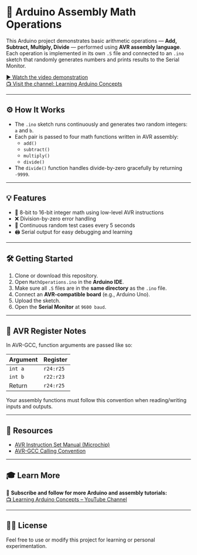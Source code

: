 # 🧮 Arduino Assembly Math Operations

This Arduino project demonstrates basic arithmetic operations — **Add, Subtract, Multiply, Divide** — performed using **AVR assembly language**. Each operation is implemented in its own `.S` file and connected to an `.ino` sketch that randomly generates numbers and prints results to the Serial Monitor.

[▶️ Watch the video demonstration](https://www.youtube.com/watch?v=VtXvaSJLR9s)  
[📺 Visit the channel: Learning Arduino Concepts](https://www.youtube.com/@Learning-Arduino-Concepts)

---

## ⚙️ How It Works

- The `.ino` sketch runs continuously and generates two random integers: `a` and `b`.
- Each pair is passed to four math functions written in AVR assembly:
  - `add()`
  - `subtract()`
  - `multiply()`
  - `divide()`
- The `divide()` function handles divide-by-zero gracefully by returning `-9999`.

---

## 💡 Features

- 💾 8-bit to 16-bit integer math using low-level AVR instructions  
- ❌ Division-by-zero error handling  
- 🔄 Continuous random test cases every 5 seconds  
- 🖨️ Serial output for easy debugging and learning

---

## 🛠️ Getting Started

1. Clone or download this repository.
2. Open `MathOperations.ino` in the **Arduino IDE**.
3. Make sure all `.S` files are in the **same directory** as the `.ino` file.
4. Connect an **AVR-compatible board** (e.g., Arduino Uno).
5. Upload the sketch.
6. Open the **Serial Monitor** at `9600 baud`.

---

## 🧠 AVR Register Notes

In AVR-GCC, function arguments are passed like so:

| Argument | Register     |
|----------|--------------|
| `int a`  | `r24:r25`     |
| `int b`  | `r22:r23`     |
| Return   | `r24:r25`     |

Your assembly functions must follow this convention when reading/writing inputs and outputs.

---

## 🔗 Resources

- [AVR Instruction Set Manual (Microchip)](https://ww1.microchip.com/downloads/en/DeviceDoc/AVR-Instruction-Set-Manual-DS40002198A.pdf)
- [AVR-GCC Calling Convention](https://gcc.gnu.org/wiki/avr-gcc)

---

## 🎓 Learn More

🔔 **Subscribe and follow for more Arduino and assembly tutorials:**  
[📺 Learning Arduino Concepts – YouTube Channel](https://www.youtube.com/@Learning-Arduino-Concepts)

---

## 🧑‍💻 License

Feel free to use or modify this project for learning or personal experimentation.

